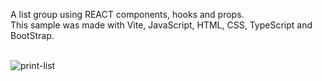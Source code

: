 A list group using REACT components, hooks and props.<br>
This sample was made with Vite, JavaScript, HTML, CSS, TypeScript and BootStrap.<br><br>

![print-list](https://github.com/Pixelikas/List-Group-REACT/assets/67108278/df5091cc-a1e5-4d10-b90c-ab217c511cb5)

